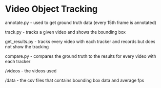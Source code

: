 # Video Object Tracking
 
annotate.py - used to get ground truth data (every 15th frame is annotated)

track.py - tracks a given video and shows the bounding box

get_results.py - tracks every video with each tracker and records but does not show the tracking

compare.py - compares the ground truth to the results for every video with each tracker

/videos - the videos used

/data - the csv files that contains bounding box data and average fps
